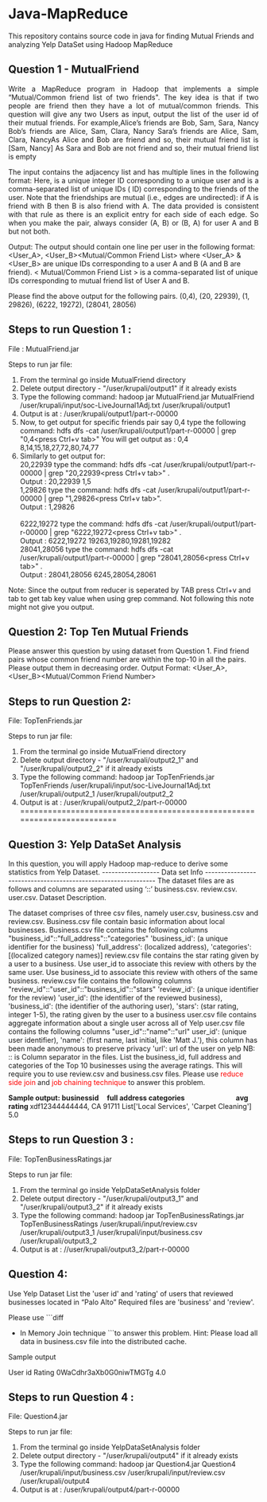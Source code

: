 # Java-MapReduce
This repository contains source code in java for finding Mutual Friends and analyzing Yelp DataSet using Hadoop MapReduce

## Question 1 - MutualFriend

<p align="justify">
Write a MapReduce program in Hadoop that implements a simple “Mutual/Common friend list of two friends". The key idea is that if two people are friend then they have a lot of mutual/common friends. This question will give any two Users as input, output the list of the user id of their mutual friends.
For example,Alice’s friends are Bob, Sam, Sara, Nancy Bob’s friends are Alice, Sam, Clara, Nancy Sara’s friends are Alice, Sam, Clara, NancyAs Alice and Bob are friend and so, their mutual friend list is [Sam, Nancy]
As Sara and Bob are not friend and so, their mutual friend list is empty
</p>

<p align="justify">
The input contains the adjacency list and has multiple lines in the following format:
<User><TAB><Friends>
Here, <User> is a unique integer ID corresponding to a unique user and <Friends> is a comma-separated list of unique IDs (<User> ID) corresponding to the friends of the user. Note that the friendships are mutual (i.e., edges are undirected): if A is friend with B then B is also friend with A. The data provided is consistent with that rule as there is an explicit entry for each side of each edge. So when you make the pair, always consider (A, B) or (B, A) for user A and B but not both.  

Output: The output should contain one line per user in the following format:
<User_A>, <User_B><TAB><Mutual/Common Friend List>
where <User_A> & <User_B> are unique IDs corresponding to a user A and B (A and B are friend). < Mutual/Common Friend List > is a comma-separated list of unique IDs corresponding to mutual friend list of User A and B.
  </p>
 Please find the above output for the following pairs.
(0,4), (20, 22939), (1, 29826), (6222, 19272), (28041, 28056)

## Steps to run Question 1 :

File : MutualFriend.jar

Steps to run jar file:

1. From the terminal go inside MutualFriend directory
2. Delete output directory - "/user/krupali/output1" if it already exists
3. Type the following command: hadoop jar MutualFriend.jar MutualFriend /user/krupali/input/soc-LiveJournal1Adj.txt /user/krupali/output1
4. Output is at : /user/krupali/output1/part-r-00000 
5. Now, to get output for specific friends pair say 0,4 type the following command: hdfs dfs -cat /user/krupali/output1/part-r-00000 | grep "0,4<press Ctrl+v tab>"
You will get output as : 0,4	8,14,15,18,27,72,80,74,77
6. Similarly to get output for:
<br/>20,22939 	type the command: hdfs dfs -cat /user/krupali/output1/part-r-00000 | grep "20,22939<press Ctrl+v tab>" . 
<br/>Output : 20,22939	1,5
<br/>1,29826 	type the command: hdfs dfs -cat /user/krupali/output1/part-r-00000 | grep "1,29826<press Ctrl+v tab>". 
<br/>Output : 1,29826	
<br/>6222,19272	type the command: hdfs dfs -cat /user/krupali/output1/part-r-00000 | grep "6222,19272<press Ctrl+v tab>" . 
<br/>Output : 6222,19272	19263,19280,19281,19282
<br/>28041,28056	type the command: hdfs dfs -cat /user/krupali/output1/part-r-00000 | grep "28041,28056<press Ctrl+v tab>" . 
<br/>Output : 28041,28056	6245,28054,28061

Note: Since the output from reducer is seperated by TAB press Ctrl+v and tab to get tab key value when using grep command. Not following this note might not give you output.

## Question 2: Top Ten Mutual Friends

Please answer this question by using dataset from Question 1.
Find friend pairs whose common friend number are within the top-10 in all the pairs. Please output them in decreasing order.
Output Format:
<User_A>, <User_B><TAB><Mutual/Common Friend Number>

## Steps to run Question 2:

File: TopTenFriends.jar

Steps to run jar file:

1. From the terminal go inside MutualFriend directory
2. Delete output directory - "/user/krupali/output2_1" and "/user/krupali/output2_2" if it already exists
3. Type the following command:  hadoop jar TopTenFriends.jar TopTenFriends /user/krupali/input/soc-LiveJournal1Adj.txt /user/krupali/output2_1 /user/krupali/output2_2
4. Output is at : /user/krupali/output2_2/part-r-00000
========================================================================
## Question 3: Yelp DataSet Analysis

In this question, you will apply Hadoop map-reduce to derive some statistics from Yelp Dataset.
------------------ Data set Info -------------------------------------------------------------- 
The dataset files are as follows and columns are separated using ‘::’ business.csv.
review.csv.
user.csv.
Dataset Description.

  The dataset comprises of three csv files, namely user.csv, business.csv and review.csv.
Business.csv file contain basic information about local businesses. Business.csv file contains the following columns "business_id"::"full_address"::"categories"
'business_id': (a unique identifier for the business) 'full_address': (localized address),
'categories': [(localized category names)]
review.csv file contains the star rating given by a user to a business. Use user_id to associate this review with others by the same user. Use business_id to associate this review with others of the same business.
review.csv file contains the following columns "review_id"::"user_id"::"business_id"::"stars"
'review_id': (a unique identifier for the review)
'user_id': (the identifier of the reviewed business),
'business_id': (the identifier of the authoring user),
'stars': (star rating, integer 1-5), the rating given by the user to a business
user.csv file contains aggregate information about a single user across all of Yelp user.csv file contains the following columns "user_id"::"name"::"url"
user_id': (unique user identifier),
'name': (first name, last initial, like 'Matt J.'), this column has been made anonymous to preserve privacy
'url': url of the user on yelp
NB: :: is Column separator in the files.
List the business_id, full address and categories of the Top 10 businesses using the average ratings.
This will require you to use review.csv and business.csv files.
  Please use <font color="red">reduce side join </font> and <font color="red">job chaining technique </font> to answer this problem.

<b>Sample output:
businessid      full address  categories                                avg rating </b>
  xdf12344444444, CA 91711      List['Local Services', 'Carpet Cleaning'] 5.0



## Steps to run Question 3 :

File: TopTenBusinessRatings.jar

Steps to run jar file:

1. From the terminal go inside YelpDataSetAnalysis folder
2. Delete output directory - "/user/krupali/output3_1" and "/user/krupali/output3_2" if it already exists
3. Type the following command:  hadoop jar TopTenBusinessRatings.jar TopTenBusinessRatings /user/krupali/input/review.csv /user/krupali/output3_1 /user/krupali/input/business.csv /user/krupali/output3_2
4. Output is at : //user/krupali/output3_2/part-r-00000


## Question 4:

Use Yelp Dataset
List the 'user id' and 'rating' of users that reviewed businesses located in “Palo Alto”
Required files are 'business' and 'review'.

Please use ```diff  
- In Memory Join technique  ```to answer this problem. Hint: Please load all data in business.csv file into the distributed cache.

Sample output
 
User id                Rating
  0WaCdhr3aXb0G0niwTMGTg 4.0
## Steps to run Question 4 :
File: Question4.jar

Steps to run jar file:

1. From the terminal go inside YelpDataSetAnalysis folder
2. Delete output directory - "/user/krupali/output4" if it already exists
3. Type the following command: hadoop jar Question4.jar Question4 /user/krupali/input/business.csv /user/krupali/input/review.csv /user/krupali/output4
4. Output is at : /user/krupali/output4/part-r-00000
 



